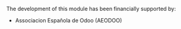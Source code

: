 The development of this module has been financially supported by:

- Associacion Española de Odoo (AEODOO)
